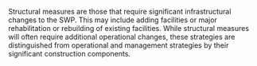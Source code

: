 Structural measures are those that require significant infrastructural changes to the SWP. This may include adding facilities or major rehabilitation or rebuilding of existing facilities. While structural measures will often require additional operational changes, these strategies are distinguished from operational and management strategies by their significant construction components.